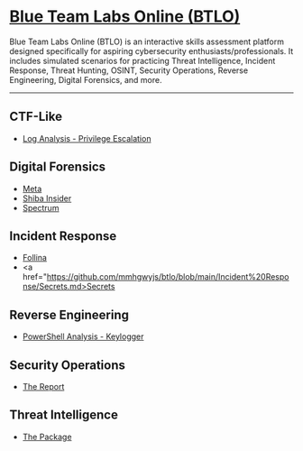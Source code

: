 # [Blue Team Labs Online (BTLO)](https://blueteamlabs.online/)

Blue Team Labs Online (BTLO) is an interactive skills assessment platform designed specifically for aspiring cybersecurity enthusiasts/professionals. It includes simulated scenarios for practicing Threat Intelligence, Incident Response, Threat Hunting, OSINT, Security Operations, Reverse Engineering, Digital Forensics, and more. 

---
## CTF-Like
- <a href="https://github.com/mmhgwyjs/btlo/blob/main/CTF-Like/Log%20Analysis%20-%20Privilege%20Escalation.md">Log Analysis - Privilege Escalation</a>

## Digital Forensics
- <a href="https://github.com/mmhgwyjs/btlo/blob/main/Digital%20Forensics/Meta.md">Meta</a>
- <a href="https://github.com/mmhgwyjs/btlo/blob/main/Digital%20Forensics/Shiba%20Insider.md">Shiba Insider</a>
- <a href="https://github.com/mmhgwyjs/btlo/blob/main/Digital%20Forensics/Spectrum.md">Spectrum</a>

## Incident Response
- <a href="https://github.com/mmhgwyjs/btlo/blob/main/Incident%20Response/Follina.md">Follina</a>
- <a href="https://github.com/mmhgwyjs/btlo/blob/main/Incident%20Response/Secrets.md>Secrets</a>

## Reverse Engineering
- <a href="https://github.com/mmhgwyjs/btlo/blob/main/Reverse%20Engineering/PowerShell%20Analysis%20-%20Keylogger.md">PowerShell Analysis - Keylogger</a>

## Security Operations
- <a href="https://github.com/mmhgwyjs/btlo/blob/main/Security%20Operations/The%20Report.md">The Report</a>

## Threat Intelligence
- <a href="https://github.com/mmhgwyjs/btlo/blob/main/Threat%20Intelligence/The%20Package.md">The Package</a>
